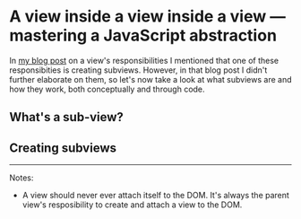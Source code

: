 A view inside a view inside a view — mastering a JavaScript abstraction
=======================================================================

In [my blog post]() on a view's responsibilities I mentioned that one of
these responsibities is creating subviews. However, in that blog post I
didn't further elaborate on them, so let's now take a look at what
subviews are and how they work, both conceptually and through code.

What's a sub-view?
------------------



Creating subviews
-----------------

---

Notes:

* A view should never ever attach itself to the DOM. It's always the
  parent view's resposibility to create and attach a view to the DOM.
